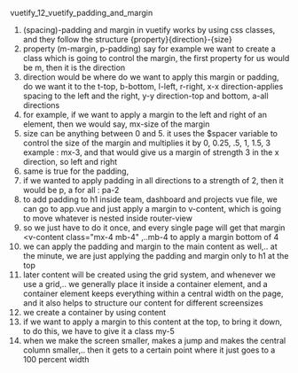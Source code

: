 vuetify_12_vuetify_padding_and_margin

1. (spacing)-padding and margin in vuetify works by using css classes, and they follow the structure {property}{direction}-{size}
2. property (m-margin, p-padding)
say for example we want to create a class which is going to control the margin, the first property for us would be m, then it is the direction
3. direction would be where do we want to apply this margin or padding, do we want it to the 
t-top, 
b-bottom, 
l-left, 
r-right, 
x-x direction-applies spacing to the left and the right, 
y-y direction-top and bottom, 
a-all directions
4. for example, if we want to apply a margin to the left and right of an element, then we would say,
mx-size of the margin
5. size can be anything between 0 and 5.
it uses the $spacer variable to control the size of the margin and multiplies it by 0, 0.25, .5, 1, 1.5, 3
example : mx-3, and that would give us a margin of strength 3 in the x direction, so left and right
6. same is true for the padding, 
7. if we wanted to apply padding in all directions to a strength of 2, then it would be p, a for all : pa-2
8. to add padding to h1 inside team, dashboard and projects vue file, we can go to app.vue and just apply a margin to v-content, which is going to move whatever is nested inside router-view
9. so we just have to do it once, and every single page will get that margin
<v-content class="mx-4 mb-4"
,..mb-4 to apply a margin bottom of 4
10. we can apply the padding and margin to the main content as well,.. at the minute, we are just applying the padding and margin only to h1 at the top
11. later content will be created using the grid system, and whenever we use a grid,.. we generally place it inside a container element, and a container element keeps everything within a central width on the page, and it also helps to structure our content for different screensizes
12. we create a container by using 
<v-container class="my-5">content</v-container>
13. if we want to apply a margin to this content at the top, to bring it down, to do this, we have to give it a class my-5
14. when we make the screen smaller, makes a jump and makes the central column smaller,.. then it gets to a certain point where it just goes to a 100 percent width